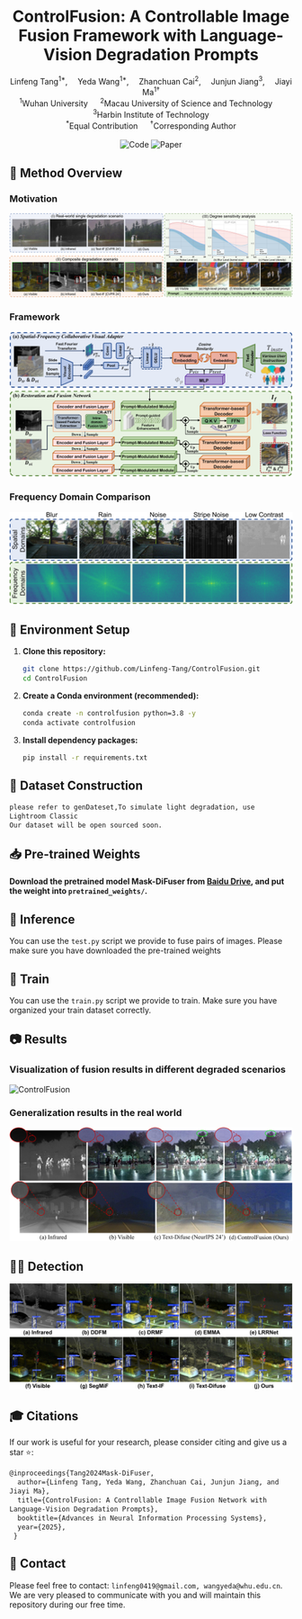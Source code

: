 <div align="center" style="text-decoration: none !important;">
    <h1>
      <a href="https://arxiv.org/pdf/2503.23356?" target="_blank" style="text-decoration: none !important;">ControlFusion: A Controllable Image Fusion Framework with Language-Vision Degradation Prompts</a>
    </h1>
    <div>
        <a href='https://github.com/Linfeng-Tang' target='_blank' style="text-decoration: none !important;">Linfeng Tang<sup>1*</sup></a>,&emsp;
        <a href='https://github.com/LfWhat' target='_blank' style="text-decoration: none !important;">Yeda Wang<sup>1*</sup></a>,&emsp;
        <a href='#' target='_blank' style="text-decoration: none !important;">Zhanchuan Cai<sup>2</sup></a>,&emsp;
        <a href='#' target='_blank' style="text-decoration: none !important;">Junjun Jiang<sup>3</sup></a>,&emsp;
        <a href='https://sites.google.com/site/jiayima2013' target='_blank' style="text-decoration: none !important;">Jiayi Ma<sup>1&#8224;</sup></a>
    </div>
    <div>
        <sup>1</sup>Wuhan University &emsp;
        <sup>2</sup>Macau University of Science and Technology &emsp;
        <sup>3</sup>Harbin Institute of Technology <br>
        <sup>*</sup>Equal Contribution &emsp; <sup>&#8224;</sup>Corresponding Author
    </div>
    <br>
    <div style="text-decoration: none !important;">
        <a href="https://github.com/Linfeng-Tang/ControlFusion" target='_blank' style="text-decoration: none !important; border: none !important;">
            <img src="https://img.shields.io/badge/🌟-Code-blue?style=for-the-badge&logo=github" alt="Code" style="border: none !important; box-shadow: none !important;">
        </a>
        <a href="https://arxiv.org/pdf/2503.23356?" target='_blank' style="text-decoration: none !important; border: none !important;">
            <img src="https://img.shields.io/badge/arXiv-2503.23356-b31b1b?style=for-the-badge&logo=arxiv" alt="Paper" style="border: none !important; box-shadow: none !important;">
        </a>
    </div>
</div>


## 🔎 Method Overview
###  Motivation
![ControlFusion](assets/introduction.jpg)

###  Framework
![ControlFusion](assets/framework.jpg)

###  Frequency Domain Comparison
![ControlFusion](assets/frequency.jpg)

## 🔧 Environment Setup
1.  **Clone this repository:**
    ```bash
    git clone https://github.com/Linfeng-Tang/ControlFusion.git
    cd ControlFusion
    ```

2.  **Create a Conda environment (recommended):**
    ```bash
    conda create -n controlfusion python=3.8 -y
    conda activate controlfusion
    ```

3.  **Install dependency packages:**
    ```bash
    pip install -r requirements.txt
    ```
## 📂 Dataset Construction
    please refer to genDateset,To simulate light degradation, use Lightroom Classic
    Our dataset will be open sourced soon.
## 📥 Pre-trained Weights
#### Download the pretrained model Mask-DiFuser from [Baidu Drive](https://pan.baidu.com/s/1zIvBFFxLxtID732uU_xPyw?pwd=j9h7), and put the weight into `pretrained_weights/`.

## 🧪 Inference

You can use the `test.py` script we provide to fuse pairs of images. Please make sure you have downloaded the pre-trained weights

## 🚂 Train

You can use the `train.py` script we provide to train. Make sure you have organized your train dataset correctly.

## 📷 Results
### Visualization of fusion results in different degraded scenarios
![ControlFusion](assets/highlight.jpg)

### Generalization results in the real world
![ControlFusion](assets/realworld.jpg)


## 🕵️‍♂️ Detection
![ControlFusion](assets/Detection.jpg)


## 🎓 Citations
If our work is useful for your research, please consider citing and give us a star ⭐:
```
@inproceedings{Tang2024Mask-DiFuser,
  author={Linfeng Tang, Yeda Wang, Zhanchuan Cai, Junjun Jiang, and Jiayi Ma},
  title={ControlFusion: A Controllable Image Fusion Network with Language-Vision Degradation Prompts}, 
  booktitle={Advances in Neural Information Processing Systems},
  year={2025},
 }
```


## 🤝 Contact
Please feel free to contact: `linfeng0419@gmail.com, wangyeda@whu.edu.cn`. 
We are very pleased to communicate with you and will maintain this repository during our free time.

